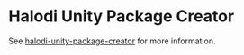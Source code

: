 # Halodi Unity Package Creator

See [halodi-unity-package-creator](Packages/halodi-unity-package-creator) for more information.

